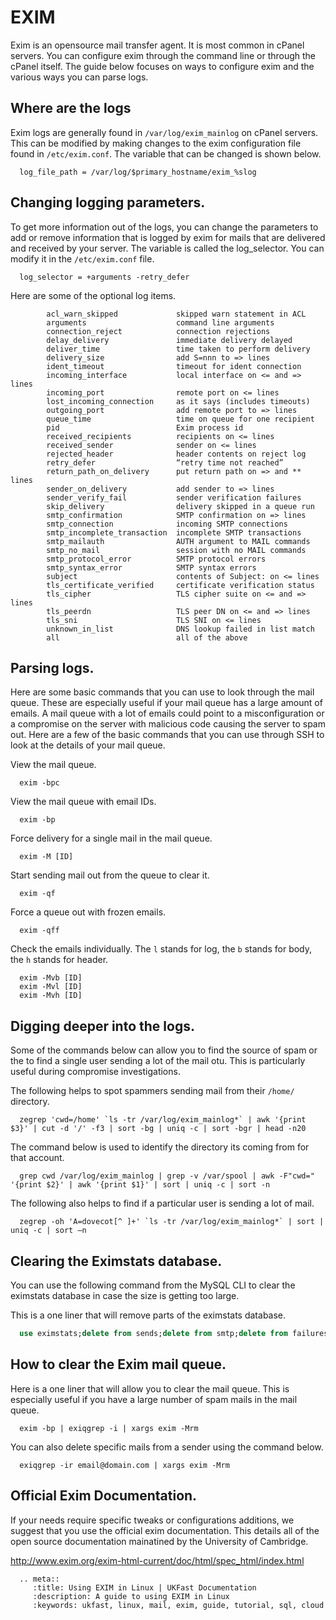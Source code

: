 # EXIM

Exim is an opensource mail transfer agent. It is most common in cPanel servers. You can configure exim through the command line or through the cPanel itself. The guide below focuses on ways to configure exim and the various ways you can parse logs.

## Where are the logs

Exim logs are generally found in `/var/log/exim_mainlog` on cPanel servers. This can be modified by making changes to the exim configuration file found in `/etc/exim.conf`. The variable that can be changed is shown below.

```console
  log_file_path = /var/log/$primary_hostname/exim_%slog
```


## Changing logging parameters.

To get more information out of the logs, you can change the parameters to add or remove information that is logged by exim for mails that are delivered and received by your server. The variable is called the log_selector. You can modify it in the `/etc/exim.conf` file.

```console
  log_selector = +arguments -retry_defer
```

Here are some of the optional log items.

```console
        acl_warn_skipped             skipped warn statement in ACL
        arguments                    command line arguments
        connection_reject            connection rejections
        delay_delivery               immediate delivery delayed
        deliver_time                 time taken to perform delivery
        delivery_size                add S=nnn to => lines
        ident_timeout                timeout for ident connection
        incoming_interface           local interface on <= and => lines
        incoming_port                remote port on <= lines
        lost_incoming_connection     as it says (includes timeouts)
        outgoing_port                add remote port to => lines
        queue_time                   time on queue for one recipient
        pid                          Exim process id
        received_recipients          recipients on <= lines
        received_sender              sender on <= lines
        rejected_header              header contents on reject log
        retry_defer                  “retry time not reached”
        return_path_on_delivery      put return path on => and ** lines
        sender_on_delivery           add sender to => lines
        sender_verify_fail           sender verification failures
        skip_delivery                delivery skipped in a queue run
        smtp_confirmation            SMTP confirmation on => lines
        smtp_connection              incoming SMTP connections
        smtp_incomplete_transaction  incomplete SMTP transactions
        smtp_mailauth                AUTH argument to MAIL commands
        smtp_no_mail                 session with no MAIL commands
        smtp_protocol_error          SMTP protocol errors
        smtp_syntax_error            SMTP syntax errors
        subject                      contents of Subject: on <= lines
        tls_certificate_verified     certificate verification status
        tls_cipher                   TLS cipher suite on <= and => lines
        tls_peerdn                   TLS peer DN on <= and => lines
        tls_sni                      TLS SNI on <= lines
        unknown_in_list              DNS lookup failed in list match
        all                          all of the above
```

## Parsing logs.

Here are some basic commands that you can use to look through the mail queue. These are especially useful if your mail queue has a large amount of emails. A mail queue with a lot of emails could point to a misconfiguration or a compromise on the server with malicious code causing the server to spam out. Here are a few of the basic commands that you can use through SSH to look at the details of your mail queue.

View the mail queue.

```console
  exim -bpc
```

View the mail queue with email IDs.

```console
  exim -bp
```

Force delivery for a single mail in the mail queue.

```console
  exim -M [ID]
```

Start sending mail out from the queue to clear it.

```console
  exim -qf
```

Force a queue out with frozen emails.

```console
  exim -qff
```


Check the emails individually. The `l` stands for log, the `b` stands for body, the `h` stands for header.

```console
  exim -Mvb [ID]
  exim -Mvl [ID]
  exim -Mvh [ID]
```

## Digging deeper into the logs.

Some of the commands below can allow you to find the source of spam or the to find a single user sending a lot of the mail otu. This is particularly useful during compromise investigations.

The following helps to spot spammers sending mail from their `/home/` directory.

```console
  zegrep 'cwd=/home' `ls -tr /var/log/exim_mainlog*` | awk '{print $3}' | cut -d '/' -f3 | sort -bg | uniq -c | sort -bgr | head -n20
```

The command below is used to identify the directory its coming from for that account.

```console
  grep cwd /var/log/exim_mainlog | grep -v /var/spool | awk -F"cwd=" '{print $2}' | awk '{print $1}' | sort | uniq -c | sort -n
```

The following also helps to find if a particular user is sending a lot of mail.

```console
  zegrep -oh 'A=dovecot[^ ]+' `ls -tr /var/log/exim_mainlog*` | sort | uniq -c | sort –n
```

## Clearing the Eximstats database.

You can use the following command from the MySQL CLI to clear the eximstats database in case the size is getting too large.

This is a one liner that will remove parts of the eximstats database.

```SQL
  use eximstats;delete from sends;delete from smtp;delete from failures;delete from defers;
```


## How to clear the Exim mail queue.

Here is a one liner that will allow you to clear the mail queue. This is especially useful if you have a large number of spam mails in the mail queue.

```console
  exim -bp | exiqgrep -i | xargs exim -Mrm
```

You can also delete specific mails from a sender using the command below.

```console
  exiqgrep -ir email@domain.com | xargs exim -Mrm
```


## Official Exim Documentation.

If your needs require specific tweaks or configurations additions, we suggest that you use the official exim documentation. This details all of the open source documentation mainatined by the University of Cambridge.

<http://www.exim.org/exim-html-current/doc/html/spec_html/index.html>

```eval_rst
  .. meta::
     :title: Using EXIM in Linux | UKFast Documentation
     :description: A guide to using EXIM in Linux
     :keywords: ukfast, linux, mail, exim, guide, tutorial, sql, cloud
